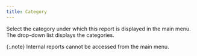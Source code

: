 ```yaml
---
title: Category
---
```



Select the category under which this report is displayed in the main  menu. The drop-down list displays the categories.


{:.note}
Internal reports cannot be accessed from the  main menu.
